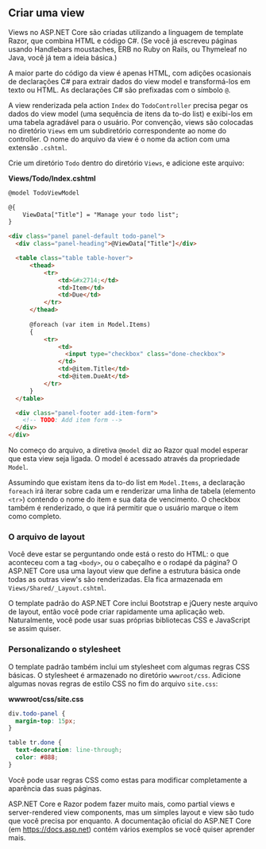 ## Criar uma view
Views no ASP.NET Core são criadas utilizando a linguagem de template Razor, que combina HTML e código C#. (Se você já escreveu páginas usando Handlebars moustaches, ERB no Ruby on Rails, ou Thymeleaf no Java, você já tem a ideia básica.)

A maior parte do código da view é apenas HTML, com adições ocasionais de declarações C# para extrair dados do view model e transformá-los em texto ou HTML. As declarações C# são prefixadas com o símbolo `@`.

A view renderizada pela action `Index` do `TodoController` precisa pegar os dados do view model (uma sequência de itens da to-do list) e exibi-los em uma tabela agradável para o usuário. Por convenção, views são colocadas no diretório `Views` em um subdiretório correspondente ao nome do controller. O nome do arquivo da view é o nome da action com uma extensão `.cshtml`.

Crie um diretório `Todo` dentro do diretório `Views`, e adicione este arquivo:

**Views/Todo/Index.cshtml**

```html
@model TodoViewModel

@{
    ViewData["Title"] = "Manage your todo list";
}

<div class="panel panel-default todo-panel">
  <div class="panel-heading">@ViewData["Title"]</div>

  <table class="table table-hover">
      <thead>
          <tr>
              <td>&#x2714;</td>
              <td>Item</td>
              <td>Due</td>
          </tr>
      </thead>
      
      @foreach (var item in Model.Items)
      {
          <tr>
              <td>
                <input type="checkbox" class="done-checkbox">
              </td>
              <td>@item.Title</td>
              <td>@item.DueAt</td>
          </tr>
      }
  </table>

  <div class="panel-footer add-item-form">
    <!-- TODO: Add item form -->
  </div>
</div>
```

No começo do arquivo, a diretiva `@model` diz ao Razor qual model esperar que esta view seja ligada. O model é acessado através da propriedade `Model`.

Assumindo que existam itens da to-do list em `Model.Items`, a declaração `foreach` irá iterar sobre cada um e renderizar uma linha de tabela (elemento `<tr>`) contendo o nome do item e sua data de vencimento. O checkbox também é renderizado, o que irá permitir que o usuário marque o item como completo.

### O arquivo de layout
Você deve estar se perguntando onde está o resto do HTML: o que aconteceu com a tag `<body>`, ou o cabeçalho e o rodapé da página? O ASP.NET Core usa uma layout view que define a estrutura básica onde todas as outras view's são renderizadas. Ela fica armazenada em `Views/Shared/_Layout.cshtml`.

O template padrão do ASP.NET Core inclui Bootstrap e jQuery neste arquivo de layout, então você pode criar rapidamente uma aplicação web. Naturalmente, você pode usar suas próprias bibliotecas CSS e JavaScript se assim quiser.

### Personalizando o stylesheet

O template padrão também inclui um stylesheet com algumas regras CSS básicas. O stylesheet é armazenado no diretório `wwwroot/css`. Adicione algumas novas regras de estilo CSS no fim do arquivo `site.css`:

**wwwroot/css/site.css**

```css
div.todo-panel {
  margin-top: 15px;
}

table tr.done {
  text-decoration: line-through;
  color: #888;
}
```

Você pode usar regras CSS como estas para modificar completamente a aparência das suas páginas.

ASP.NET Core e Razor podem fazer muito mais, como partial views e server-rendered view components, mas um simples layout e view são tudo que você precisa por enquanto. A documentação oficial do ASP.NET Core (em https://docs.asp.net) contém vários exemplos se você quiser aprender mais.
